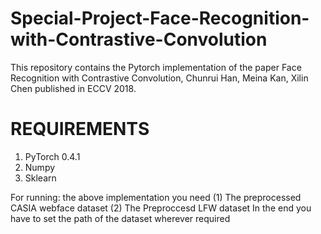 # Special-Project-Face-Recognition-with-Contrastive-Convolution
This repository contains the Pytorch implementation of the paper Face Recognition with Contrastive Convolution, 
Chunrui Han, Meina Kan, Xilin Chen published in ECCV 2018.

# REQUIREMENTS
1. PyTorch 0.4.1
2. Numpy
3. Sklearn

For running: the above implementation you need
(1) The preprocessed CASIA webface dataset 
(2) The Preproccesd LFW dataset
In the end you have to set the path of the dataset wherever required

